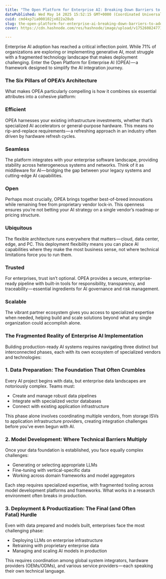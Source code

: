 ```yaml
---
title: "The Open Platform for Enterprise AI: Breaking Down Barriers to Adoption"
datePublished: Wed May 14 2025 15:52:15 GMT+0000 (Coordinated Universal Time)
cuid: cmd4xp7ia000102jx022a28ub
slug: the-open-platform-for-enterprise-ai-breaking-down-barriers-to-adoption-1bf21354795b
cover: https://cdn.hashnode.com/res/hashnode/image/upload/v1752608247711/f756ffbc-98af-456a-a5f0-049dd354b811.png

---
```


Enterprise AI adoption has reached a critical inflection point. While 71% of organizations are exploring or implementing generative AI, most struggle with a fragmented technology landscape that makes deployment challenging. Enter the Open Platform for Enterprise AI (OPEA) — a framework designed to simplify the AI integration journey.

### The Six Pillars of OPEA’s Architecture

What makes OPEA particularly compelling is how it combines six essential attributes into a cohesive platform:

### Efficient

OPEA harnesses your existing infrastructure investments, whether that’s specialized AI accelerators or general-purpose hardware. This means no rip-and-replace requirements — a refreshing approach in an industry often driven by hardware refresh cycles.

### Seamless

The platform integrates with your enterprise software landscape, providing stability across heterogeneous systems and networks. Think of it as middleware for AI — bridging the gap between your legacy systems and cutting-edge AI capabilities.

### Open

Perhaps most crucially, OPEA brings together best-of-breed innovations while remaining free from proprietary vendor lock-in. This openness ensures you’re not betting your AI strategy on a single vendor’s roadmap or pricing structure.

### Ubiquitous

The flexible architecture runs everywhere that matters — cloud, data center, edge, and PC. This deployment flexibility means you can place AI capabilities where they make the most business sense, not where technical limitations force you to run them.

### Trusted

For enterprises, trust isn’t optional. OPEA provides a secure, enterprise-ready pipeline with built-in tools for responsibility, transparency, and traceability — essential ingredients for AI governance and risk management.

### Scalable

The vibrant partner ecosystem gives you access to specialized expertise when needed, helping build and scale solutions beyond what any single organization could accomplish alone.

### The Fragmented Reality of Enterprise AI Implementation

Building production-ready AI systems requires navigating three distinct but interconnected phases, each with its own ecosystem of specialized vendors and technologies:

### 1\. Data Preparation: The Foundation That Often Crumbles

Every AI project begins with data, but enterprise data landscapes are notoriously complex. Teams must:

*   Create and manage robust data pipelines
*   Integrate with specialized vector databases
*   Connect with existing application infrastructure

This phase alone involves coordinating multiple vendors, from storage ISVs to application infrastructure providers, creating integration challenges before you’ve even begun with AI.

### 2\. Model Development: Where Technical Barriers Multiply

Once your data foundation is established, you face equally complex challenges:

*   Generating or selecting appropriate LLMs
*   Fine-tuning with vertical-specific data
*   Working across domain frameworks and model aggregators

Each step requires specialized expertise, with fragmented tooling across model development platforms and frameworks. What works in a research environment often breaks in production.

### 3\. Deployment & Productization: The Final (and Often Fatal) Hurdle

Even with data prepared and models built, enterprises face the most challenging phase:

*   Deploying LLMs on enterprise infrastructure
*   Retraining with proprietary enterprise data
*   Managing and scaling AI models in production

This requires coordination among global system integrators, hardware providers (OEMs/ODMs), and various service providers — each speaking their own technical language.